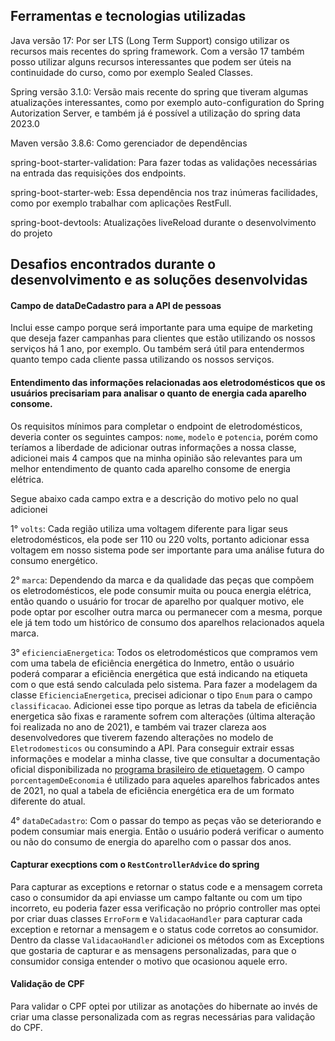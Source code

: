 ## Ferramentas e tecnologias utilizadas
Java versão 17: Por ser LTS (Long Term Support) consigo utilizar os recursos mais recentes do spring framework. Com a versão 17 também posso utilizar alguns recursos interessantes que podem ser úteis na continuidade do curso, como por exemplo Sealed Classes.

Spring versão 3.1.0: Versão mais recente do spring que tiveram algumas atualizações interessantes, como por exemplo auto-configuration do Spring Autorization Server, e também já é possível a utilização do spring data 2023.0

Maven versão 3.8.6: Como gerenciador de dependências

spring-boot-starter-validation: Para fazer todas as validações necessárias na entrada das requisições dos endpoints.

spring-boot-starter-web: Essa dependência nos traz inúmeras facilidades, como por exemplo trabalhar com aplicações RestFull.

spring-boot-devtools: Atualizações liveReload durante o desenvolvimento do projeto


## Desafios encontrados durante o desenvolvimento e as soluções desenvolvidas

#### Campo de dataDeCadastro para a API de pessoas
Inclui esse campo porque será importante para uma equipe de marketing que deseja fazer campanhas para clientes que estão utilizando os nossos serviços há 1 ano, por exemplo. 
Ou também será útil para entendermos quanto tempo cada cliente passa utilizando os nossos serviços.

#### Entendimento das informações relacionadas aos eletrodomésticos que os usuários precisariam para analisar o quanto de energia cada aparelho consome.

Os requisitos mínimos para completar o endpoint de eletrodomésticos, deveria conter os seguintes campos: `nome`, `modelo` e `potencia`, porém como 
teríamos a liberdade de adicionar outras informações a nossa classe, adicionei mais 4 campos que na minha opinião são relevantes para um melhor entendimento
de quanto cada aparelho consome de energia elétrica.

Segue abaixo cada campo extra e a descrição do motivo pelo no qual adicionei

  1° `volts`: Cada região utiliza uma voltagem diferente para ligar seus eletrodomésticos, ela pode ser 110 ou 220 volts, portanto adicionar essa voltagem em nosso sistema pode ser importante
  para uma análise futura do consumo energético.
  
  2° `marca`: Dependendo da marca e da qualidade das peças que compõem os eletrodomésticos, ele pode consumir muita ou pouca energia elétrica, então quando o usuário for trocar de aparelho por qualquer
 motivo, ele pode optar por escolher outra marca ou permanecer com a mesma, porque ele já tem todo um histórico de consumo dos aparelhos relacionados aquela marca. 
  
  3° `eficienciaEnergetica`: Todos os eletrodomésticos que compramos vem com uma tabela de eficiência energética do Inmetro, então o usuário poderá comparar a eficiẽncia energética que está indicando na etiqueta com o que está sendo calculada pelo sistema.
  Para fazer a modelagem da classe `EficienciaEnergetica`, precisei adicionar o tipo `Enum` para o campo `classificacao`. Adicionei esse tipo porque as letras da tabela de eficiência energetica são fixas e raramente sofrem com alterações (última alteração foi realizada no ano de 2021), e também vai trazer clareza aos desenvolvedores que tiverem fazendo alterações no modelo de `Eletrodomesticos` ou consumindo a API. Para conseguir extrair essas informações e modelar a minha classe, tive que consultar a documentação oficial disponibilizada no [programa brasileiro de etiquetagem](https://www.gov.br/inmetro/pt-br/assuntos/avaliacao-da-conformidade/programa-brasileiro-de-etiquetagem). 
  O campo `porcentagemDeEconomia` é utilizado para aqueles aparelhos fabricados antes de 2021, no qual a tabela de eficiência energética era de um formato diferente do atual. 

  
  4° `dataDeCadastro`: Com o passar do tempo as peças vão se deteriorando e podem consumiar mais energia. Então o usuário poderá verificar o aumento ou não do consumo de energia do aparelho com o passar dos anos.

#### Capturar execptions com o `RestControllerAdvice` do spring

Para capturar as exceptions e retornar o status code e a mensagem correta caso o consumidor da api enviasse um campo faltante ou com um tipo incorreto, eu poderia fazer essa verificação no próprio controller mas optei por criar duas classes `ErroForm` e `ValidacaoHandler` para capturar cada exception e retornar a mensagem e o status code corretos ao consumidor. 
Dentro da classe `ValidacaoHandler` adicionei os métodos com as Exceptions que gostaria de capturar e as mensagens personalizadas, para que o consumidor consiga entender o motivo que ocasionou aquele erro.


#### Validação de CPF
Para validar o CPF optei por utilizar as anotações do hibernate ao invés de criar uma classe personalizada com as regras necessárias para validação do CPF.
